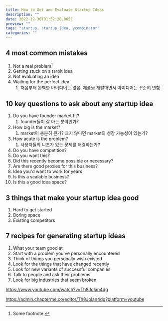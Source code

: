 ```yaml
---
title: How to Get and Evaluate Startup Ideas
description: ""
date: 2022-12-30T01:52:20.865Z
preview: ""
tags: "startup, startup_idea, ycombinator"
categories: ""
---
```


## 4 most common mistakes
1. Not a real problem[^1]
2. Getting stuck on a tarpit idea
3. Not evaluating an idea
4. Waiting for the perfect idea
	1. 처음부터 완벽한 아이디어는 없음. 제품을 개발하면서 아이디어는 꾸준히 변함.

## 10 key questions to ask about any startup idea
1. Do you have founder market fit?
	1. founder들이 잘 아는 분야인가?
2. How big is the market?
	1. market이 충분히 큰가? 크지 않다면 market의 성장 가능성이 있는가?
3. How acute is the problem?
	1. 사용자들의 니즈가 있는 문제를 해결하는가?
4. Do you have competition?
5. Do you want this?
6. Did this recently become possible or necessary?
7. Are there good proxies for this business?
8. Idea you'd want to work for years
9. Is this a scalable business?
10. Is this a good idea space?

## 3 things that make your startup idea good
1. Hard to get started
2. Boring space
3. Existing competitors

## 7 recipes for generating startup ideas
1. What your team good at
2. Start with a problem you've personally encountered
3. Think of things you personally wish existed
4. Look for the things that have changed recently
5. Look for new variants of successful companies
6. Talk to people and ask their problems
7. Look for big industries that seem broken


https://www.youtube.com/watch?v=Th8JoIan4dg

https://admin.chapterme.co/editor/Th8JoIan4dg?platform=youtube

[^1]: Some footnote.
